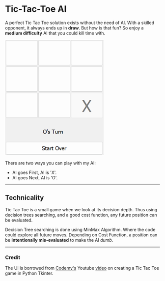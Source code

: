 # Tic-Tac-Toe AI

A perfect Tic Tac Toe solution exists without the need of AI. With a skilled opponent, it always ends up in __draw__. But how is that fun? So enjoy a __medium difficulty__ AI that you could kill time with.

<img src="src/TicTacToe.gif" alt="TicTacToe" height=375>

There are two ways you can play with my AI:

- AI goes First, AI is 'X'.
- AI goes Next, AI is 'O'.

---

## Technicality

Tic Tac Toe is a small game when we look at its decision depth. Thus using decision trees searching, and a good cost function, any future position can be evaluated.

Decision Tree searching is done using MinMax Algorithm. Where the code could explore all future moves. Depending on Cost Function, a position can be __intentionally mis-evaluated__ to make the AI _dumb_.

---

### Credit

The UI is borrowed from [Codemy's](https://www.codemy.com) Youtube [video](https://www.youtube.com/watch?v=xx0qmpuA-vM) on creating a Tic Tac Toe game in Python Tkinter.
